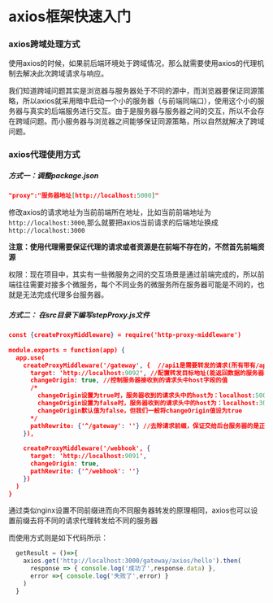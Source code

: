 # axios框架快速入门

### axios跨域处理方式

使用axios的时候，如果前后端环境处于跨域情况，那么就需要使用axios的代理机制去解决此次跨域请求与响应。

我们知道跨域问题其实是浏览器与服务器处于不同的源中，而浏览器要保证同源策略，所以axios就采用暗中启动一个小的服务器（与前端同端口），使用这个小的服务器与真实的后端服务进行交互。由于是服务器与服务器之间的交互，所以不会存在跨域问题。而小服务器与浏览器之间能够保证同源策略，所以自然就解决了跨域问题。



### axios代理使用方式

##### 方式一：调整package.json

```json
"proxy":"服务器地址[http://localhost:5000]"
```

修改axios的请求地址为当前前端所在地址，比如当前前端地址为`http://localhost:3000`,那么就要把axios当前请求的后端地址换成`http://localhost:3000`

**注意：使用代理需要保证代理的请求或者资源是在前端不存在的，不然首先前端资源**

权限：现在项目中，其实有一些微服务之间的交互场景是通过前端完成的，所以前端往往需要对接多个微服务，每个不同业务的微服务所在服务器可能是不同的，也就是无法完成代理多台服务器。



##### 方式二： 在src目录下编写stepProxy.js文件

```json
const {createProxyMiddleware} = require('http-proxy-middleware')
 
module.exports = function(app) {
  app.use(
    createProxyMiddleware('/gateway', {  //api1是需要转发的请求(所有带有/api1前缀的请求都会转发给5000)
      target: 'http://localhost:9092', //配置转发目标地址(能返回数据的服务器地址)
      changeOrigin: true, //控制服务器接收到的请求头中host字段的值
      /*
      	changeOrigin设置为true时，服务器收到的请求头中的host为：localhost:5000
      	changeOrigin设置为false时，服务器收到的请求头中的host为：localhost:3000
      	changeOrigin默认值为false，但我们一般将changeOrigin值设为true
      */
      pathRewrite: {'^/gateway': ''} //去除请求前缀，保证交给后台服务器的是正常请求地址(必须配置)
    }),
 
    createProxyMiddleware('/webhook', { 
      target: 'http://localhost:9091',
      changeOrigin: true,
      pathRewrite: {'^/webhook': ''}
    })
  )
} 
```

通过类似nginx设置不同前缀进而向不同服务器转发的原理相同，axios也可以设置前缀去将不同的请求代理转发给不同的服务器

而使用方式则是如下代码所示：

```js
  getResult = ()=>{
    axios.get('http://localhost:3000/gateway/axios/hello').then(
      response => { console.log('成功了',response.data) },
      error =>{ console.log('失败了',error) }
    )
  }
```

